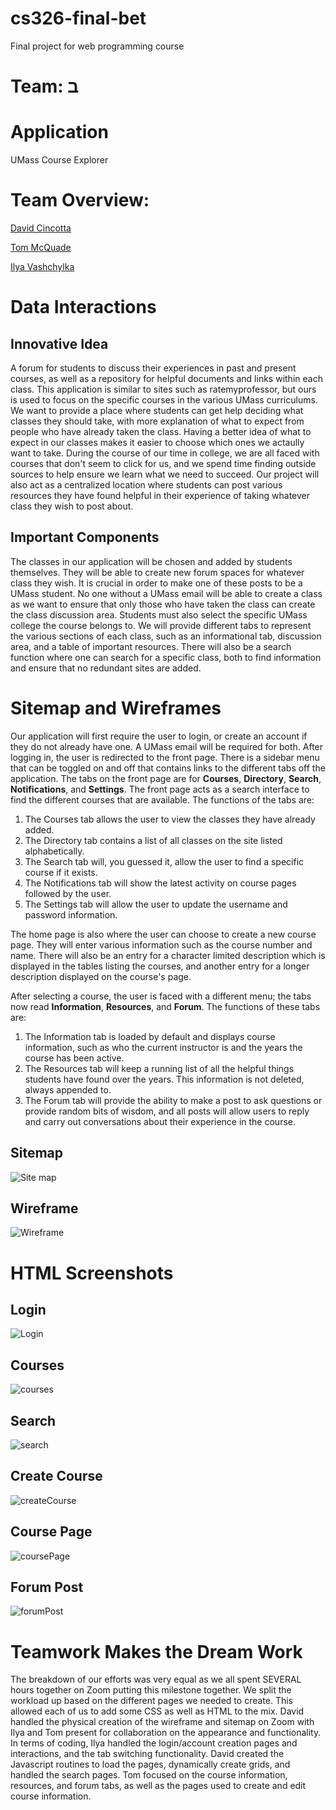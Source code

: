 # cs326-final-bet
Final project for web programming course

# Team: &#1489;

# Application
UMass Course Explorer

# Team Overview:

[David Cincotta](https://github.com/DavidCincotta)

[Tom McQuade](https://github.com/tommcquade)

[Ilya Vashchylka](https://github.com/ilyavash)

# Data Interactions

## Innovative Idea

A forum for students to discuss their experiences in past and present courses, as well as a repository for helpful documents and links within each class.  This application is similar to sites such as ratemyprofessor, but ours is used to focus on the specific courses in the various UMass curriculums.  We want to provide a place where students can get help deciding what classes they should take, with more explanation of what to expect from people who have already taken the class.  Having a better idea of what to expect in our classes makes it easier to choose which ones we actaully want to take.  During the course of our time in college, we are all faced with courses that don't seem to click for us, and we spend time finding outside sources to help ensure we learn what we need to succeed.  Our project will also act as a centralized location where students can post various resources they have found helpful in their experience of taking whatever class they wish to post about.

## Important Components

The classes in our application will be chosen and added by students themselves.  They will be able to create new forum spaces for whatever class they wish.  It is crucial in order to make one of these posts to be a UMass student.  No one without a UMass email will be able to create a class as we want to ensure that only those who have taken the class can create the class discussion area.  Students must also select the specific UMass college the course belongs to.  We will provide different tabs to represent the various sections of each class, such as an informational tab, discussion area, and a table of important resources.  There will also be a search function where one can search for a specific class, both to find information and ensure that no redundant sites are added.  

# Sitemap and Wireframes
Our application will first require the user to login, or create an account if they do not already have one.  A UMass email will be required for both.  After logging in, the user 
is redirected to the front page.  There is a sidebar menu that can be toggled on and off that contains links to the different tabs off the application.  The tabs on the front page are for **Courses**, **Directory**, **Search**, **Notifications**, and **Settings**.  The front page acts as a search interface to find the different courses that are available.  The functions of the tabs are:
1. The Courses tab allows the user to view the classes they have already added.  
2. The Directory tab contains a list of all classes on the site listed alphabetically.
3. The Search tab will, you guessed it, allow the user to find a specific course if it exists.
4. The Notifications tab will show the latest activity on course pages followed by the user.
5. The Settings tab will allow the user to update the username and password information. 

The home page is also where the user can choose to create a new course page.  They will enter various information such as the course number and name.  There will also be an entry for a character limited description which is displayed in the tables listing the courses, and another entry for a longer description displayed on the course's page.  

After selecting a course, the user is faced with a different menu; the tabs now read **Information**, **Resources**, and **Forum**.  The functions of these tabs are:
1. The Information tab is loaded by default and displays course information, such as who the current instructor is and the years the course has been active.
2. The Resources tab will keep a running list of all the helpful things students have found over the years.  This information is not deleted, always appended to.
3. The Forum tab will provide the ability to make a post to ask questions or provide random bits of wisdom, and all posts will allow users to reply and carry out conversations about their experience in the course.  

## Sitemap
![Site map](/docs/sitemap.png "sitemap")

## Wireframe
![Wireframe](/docs/wireframe.png "wireframe")

# HTML Screenshots

## Login
![Login](/screenshots/login.JPG "login")

## Courses
![courses](/screenshots/courses.JPG "courses")

## Search
![search](/screenshots/search.JPG "search")

## Create Course
![createCourse](/screenshots/createCourse.JPG "createCourse")

## Course Page
![coursePage](/screenshots/coursePage.JPG "coursePage")

## Forum Post
![forumPost](/screenshots/forumPost.JPG "forumPost")


# Teamwork Makes the Dream Work
The breakdown of our efforts was very equal as we all spent SEVERAL hours together on Zoom putting this milestone together.  We split the workload up based on the different pages we needed to create.  This allowed each of us to add some CSS as well as HTML to the mix.  David handled the physical creation of the wireframe and sitemap on Zoom with Ilya and Tom present for collaboration on the appearance and functionality.  In terms of coding, Ilya handled the login/account creation pages and interactions, and the tab switching functionality. David created the Javascript routines to load the pages, dynamically create grids, and handled the search pages.  Tom focused on the course information, resources, and forum tabs, as well as the pages used to create and edit course information.  